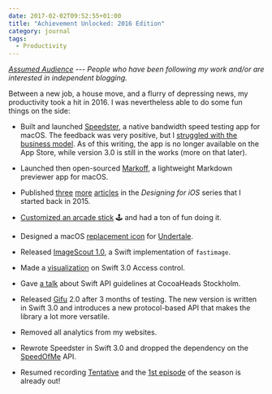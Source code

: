 ```yaml
---
date: 2017-02-02T09:52:55+01:00
title: "Achievement Unlocked: 2016 Edition"
category: journal
tags:
  - Productivity
---
```


*[Assumed Audience](https://www.chriskrycho.com/2018/assumed-audiences.html) --- People who have been following my work and/or are interested in independent blogging.*

Between a new job, a house move, and a flurry of depressing news, my productivity took a hit in 2016. I was nevertheless able to do some fun things on the side:

- Built and launched [Speedster], a native bandwidth speed testing app for macOS. The feedback was very positive, but I [struggled with the business model][Speedster retrospective]. As of this writing, the app is no longer available on the App Store, while version 3.0 is still in the works (more on that later).

- Launched then open-sourced [Markoff], a lightweight Markdown previewer app for macOS.

- Published [three][views] [more][custom button] [articles][subclassing views] in the *Designing for iOS* series that I started back in 2015.

- [Customized an arcade stick][stick] 🕹 and had a ton of fun doing it.

- Designed a macOS [replacement icon] for [Undertale].

- Released [ImageScout 1.0], a Swift implementation of `fastimage`.

- Made a [visualization] on Swift 3.0 Access control.

- Gave [a talk] about Swift API guidelines at CocoaHeads Stockholm.

- Released [Gifu] 2.0 after 3 months of testing. The new version is written in Swift 3.0 and introduces a new protocol-based API that makes the library a lot more versatile.

- Removed all analytics from my websites.

- Rewrote Speedster in Swift 3.0 and dropped the dependency on the [SpeedOfMe] API.

- Resumed recording [Tentative] and the [1st episode] of the season is already out!

[Retro 2015]: /2015/achievement-unlocked-2015
[Speedster]: https://speedsterapp.com
[Speedster retrospective]: /2016/speedster-a-retrospective
[Markoff]: https://github.com/thoughtbot/Markoff
[views]: https://robots.thoughtbot.com/building-ios-interfaces-views
[custom button]: https://robots.thoughtbot.com/building-ios-interfaces-custom-button
[subclassing views]: https://robots.thoughtbot.com/building-ios-interfaces-subclassing-views
[stick]: https://twitter.com/kaishin/status/706076592976629761
[replacement icon]: https://dribbble.com/shots/2730205-Undertale-Replacement-Icon
[Undertale]: http://undertale.com/
[ImageScout 1.0]: https://github.com/kaishin/ImageScout
[visualization]: /2016/swift-3-access-control
[a talk]: https://speakerdeck.com/kaishin/swift-3-api-best-practices-by-example
[Cocoaheads Stockholm]: https://www.meetup.com/CocoaHeads-Stockholm/
[SpeedOfMe]: https://speedof.me
[Gifu]: https://cocoapods.org/pods/Gifu
[Dribbble shot]: https://dribbble.com/shots/3252363-Speedster-3-0-Icon
[Tentative]: http://tentative.fm
[1st episode]: http://tentative.fm/31
